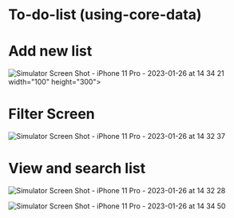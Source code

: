 # To-do-list (using-core-data)
# Add new list
![Simulator Screen Shot - iPhone 11 Pro - 2023-01-26 at 14 34 21](https://user-images.githubusercontent.com/110846816/214800056-0e0453bd-8097-4358-924b-915604597c7a.png) width="100" height="300">

# Filter Screen

![Simulator Screen Shot - iPhone 11 Pro - 2023-01-26 at 14 32 37](https://user-images.githubusercontent.com/110846816/214800455-54e150b9-2825-4baf-85da-279729c62e06.png)


# View and search list

![Simulator Screen Shot - iPhone 11 Pro - 2023-01-26 at 14 32 28](https://user-images.githubusercontent.com/110846816/214800974-8f1b7872-3697-4324-aa7e-f9bd64fa1b36.png)

![Simulator Screen Shot - iPhone 11 Pro - 2023-01-26 at 14 34 50](https://user-images.githubusercontent.com/110846816/214803494-b2e59881-d807-4c15-b408-2dd785b81476.png)
